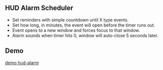 ## HUD Alarm Scheduler

* Set reminders with simple countdown until X type events.
* Set how long, in minutes, the event will open before the timer runs out.
* Event opens to a new window and forces focus to that window.
* Alarm sounds when timer hits 0, window will auto-close 5 seconds later.

## Demo 

[demo hud-alarm](https://alarm.sqweeb.net)